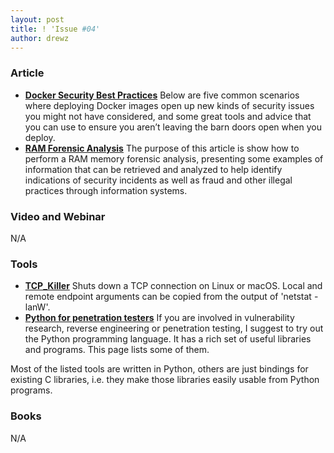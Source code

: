 ```yaml
---
layout: post
title: ! 'Issue #04'
author: drewz
---
```


### Article
- [**Docker Security Best Practices**](https://blog.sqreen.io/docker-security/) Below are five common scenarios where deploying Docker images open up new kinds of security issues you might not have considered, and some great tools and advice that you can use to ensure you aren’t leaving the barn doors open when you deploy.
- [**RAM Forensic Analysis**](https://articles.forensicfocus.com/2017/06/26/ram-forensic-analysis/) The purpose of this article is show how to perform a RAM memory forensic analysis, presenting some examples of information that can be retrieved and analyzed to help identify indications of security incidents as well as fraud and other illegal practices through information systems. 


### Video and Webinar
N/A


### Tools

- [**TCP_Killer**](https://github.com/google/tcp_killer) Shuts down a TCP connection on Linux or macOS. Local and remote endpoint arguments can be copied from the output of 'netstat -lanW'.
- [**Python for penetration testers**](https://vulnerablelife.wordpress.com/2017/05/13/python-for-penetration-testers/) If you are involved in vulnerability research, reverse engineering or penetration testing, I suggest to try out the Python programming language. It has a rich set of useful libraries and programs. This page lists some of them.

Most of the listed tools are written in Python, others are just bindings for existing C libraries, i.e. they make those libraries easily usable from Python programs.

### Books
N/A
